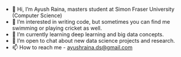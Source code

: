 - 👋 Hi, I’m Ayush Raina, masters student at Simon Fraser University (Computer Science)
- 👀 I’m interested in writing code, but sometimes you can find me swimming or playing cricket as well.
- 🌱 I’m currently learning deep learning and big data concepts. 
- 🤝 I’m open to chat about new data science projects and research.
- 📫 How to reach me - ayushraina.ds@gmail.com


